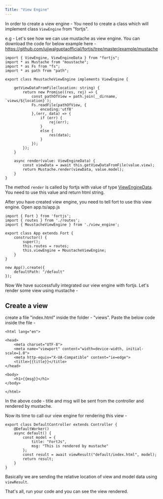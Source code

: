 ```yaml
---
Title: "View Engine"
---
```


In order to create a view engine - You need to create a class which will implement class `ViewEngine` from "fortjs".

e.g - Let's see how we can use mustache as view engine. You can download the code for below example here - https://github.com/ujjwalguptaofficial/fortjs/tree/master/example/mustache

```
import { ViewEngine, ViewEngineData } from "fortjs";
import * as Mustache from "moustache";
import * as Fs from "fs";
import * as path from "path";

export class MoustacheViewEngine implements ViewEngine {

    getViewDataFromFile(location: string) {
        return new Promise((res, rej) => {
            const pathOfView = path.join(__dirname, `views/${location}`);
            Fs.readFile(pathOfView, {
                encoding:'utf8'
            },(err, data) => {
                if (err) {
                    rej(err);
                }
                else {
                    res(data);
                }
            });
        });
    }

    async render(value: ViewEngineData) {
        const viewData = await this.getViewDataFromFile(value.view);
        return Mustache.render(viewData, value.model);
    }
}
```

The method `render` is called by fortjs with value of type [ViewEngineData](view-engine-data). You need to use this value and return html string.

After you have created view engine, you need to tell fort to use this view engine. Open app.ts/app.js

```
import { Fort } from 'fortjs';
import { routes } from './routes';
import { MoustacheViewEngine } from './view_engine';

export class App extends Fort {
    constructor() {
        super();
        this.routes = routes;
        this.viewEngine = MoustacheViewEngine;
    }
}

new App().create({
    defaultPath: "/default"
});
```

Now We have successfully integrated our view engine with fortjs. Let's render some view using mustache - 

## Create a view

create a file "index.html" inside the folder - "views". Paste the below code inside the file -

```
<html lang="en">

<head>
    <meta charset="UTF-8">
    <meta name="viewport" content="width=device-width, initial-scale=1.0">
    <meta http-equiv="X-UA-Compatible" content="ie=edge">
    <title>{{title}}</title>
</head>

<body>
    <h1>{{msg}}</h1>
</body>

</html>
```

In the above code - title and msg will be sent from the controller and rendered by mustache. 

Now its time to call our view engine for rendering this view - 

```
export class DefaultController extends Controller {
    @DefaultWorker()
    async default() {
        const model = {
            title: "FortJs",
            msg: "This is rendered by mustache"
        };
        const result = await viewResult("default/index.html", model);
        return result;
    }
}
```

Basically we are sending the relative location of view and model data using `viewResult`. 

That's all, run your code and you can see the view rendered.